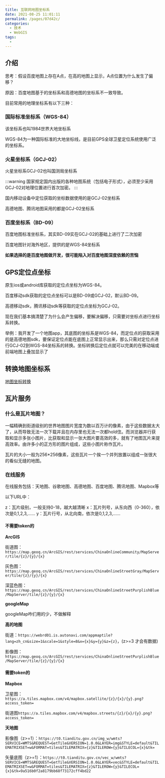 ```yaml
---
title: 互联网地图坐标系
date: 2021-08-25 11:01:11
permalink: /pages/07d42c/
categories:
  - 技术
  - WebGIS
tags:
  - 
---
```

## 介绍

思考：假设百度地图上存在A点，在高的地图上显示，A点位置为什么发生了偏移？

原因：百度地图基于的坐标系和高德地图的坐标系不一致导致。

目前常用的地理坐标系有以下三种：

### 国际标准坐标系（WGS-84）

该坐标系也叫1984世界大地坐标系

WGS-84为一种国际标准的大地坐标线，是目前GPS全球卫星定位系统使用广泛的坐标系。

### 火星坐标系（GCJ-02）

火星坐标系GCJ-02也叫国测局坐标系

:::warning
国家规定国内出版的各种地图系统（包括电子形式），必须至少采用GCJ-02对地理位置进行首次加密。
:::

国内移动设备中定位获取的坐标数据使用的是GCJ-02坐标系

高德地图、腾讯地图采用的都是GCJ-02坐标系


### 百度坐标系（BD-09）

百度地图标准坐标系，其实BD-09实在GCJ-02的基础上进行了二次加密

百度地图针对海外地区，提供的是WGS-84坐标系

**如果选择的是百度地图做开发，很可能陷入对百度地图深度依赖的苦恼**



## GPS定位点坐标

原生ios或android库获取的定位点坐标为WGS-84。

百度移动sdk获取的定位点坐标可以是BD-09或GCJ-02，默认BD-09。

高德移动sdk，腾讯移动sdk等获取的定位点坐标为GCJ-02。

现在我们基本搞清楚了为什么会产生偏移，要解决偏移，只需要对坐标点进行坐标系转换。

举例：我开发了一个地图app，其底图的坐标系是WGS-84，而定位点的获取采用的是高德地图sdk，要保证定位点能在底图上正常显示出来，那么只需对定位点进行GCJ-02到WGS-84坐标系的转换。坐标转换后定位点就可以完美的在移动端或前端地图上叠加显示了

## 转换地图坐标系

[地图坐标转换](http://wandergis.github.io/coordtransform/)

## 瓦片服务

### 什么是瓦片地图？

一幅精确到街道级别的世界地图图片宽度为数以百万计的像素，由于这些数据太大了，从而导致无法一次下载并且在内存里也无法一次都hold住。而浏览器并行获取和显示多张小图片，比获取和显示一张大图片要高效的多，就有了地图瓦片来提高效率。由许多小的正方形的图片组成，这些小图片称作瓦片。

瓦片的大小一般为256*256像素，这些瓦片一个挨一个并列放置以组成一张很大的看似无缝的地图。

### 在线服务

在线服务包括：天地图、谷歌地图、高德地图、百度地图、腾讯地图、Mapbox等

以下URL中：

z：瓦片级别，一般支持0-18，越大越清晰
x：瓦片列号，从东向西（0-360），依次是0,1,2,3,......
y：瓦片行号，从北向南，依次是0,1,2,3,......

#### 不需要token的

**ArcGIS**

街道图：`https://map.geoq.cn/ArcGIS/rest/services/ChinaOnlineCommunity/MapServer/tile/{z}/{y}/{x}`

灰色图：`https://map.geoq.cn/ArcGIS/rest/services/ChinaOnlineStreetGray/MapServer/tile/{z}/{y}/{x}`

深蓝色图：`https://map.geoq.cn/ArcGIS/rest/services/ChinaOnlineStreetPurplishBlue/MapServer/tile/{z}/{y}/{x}`

**googleMap**

googleMap咋们用的少，不做解释

**高的地图**

街道：`https://webrd01.is.autonavi.com/appmaptile?lang=zh_cn&size=1&scale=1&style=8&x={x}&y={y}&z={z}`，(z>=3 才会有数据)

影像图：`https://map.geoq.cn/ArcGIS/rest/services/ChinaOnlineStreetPurplishBlue/MapServer/tile/{z}/{y}/{x}`


#### 需要token的

**Mapbox**

卫星图：`https://a.tiles.mapbox.com/v4/mapbox.satellite/{z}/{x}/{y}.png?access_token=`

街道图`https://a.tiles.mapbox.com/v4/mapbox.streets/{z}/{x}/{y}.png?access_token=`

**天地图**

影像图（z>=1）：`https://t0.tianditu.gov.cn/img_w/wmts?SERVICE=WMTS&REQUEST=GetTile&VERSION=1.0.0&LAYER=img&STYLE=default&TILEMATRIXSET=w&FORMAT=tiles&TILEMATRIX={z}&TILEROW={y}&TILECOL={x}&tk=`


矢量底图（z>=1）：`https://t0.tianditu.gov.cn/vec_w/wmts?SERVICE=WMTS&REQUEST=GetTile&VERSION=1.0.0&LAYER=vec&STYLE=default&TILEMATRIXSET=w&FORMAT=tiles&TILEMATRIX={z}&TILEROW={y}&TILECOL={x}&tk=9a516b0f2a8179bb68f73172cff4bd22`

